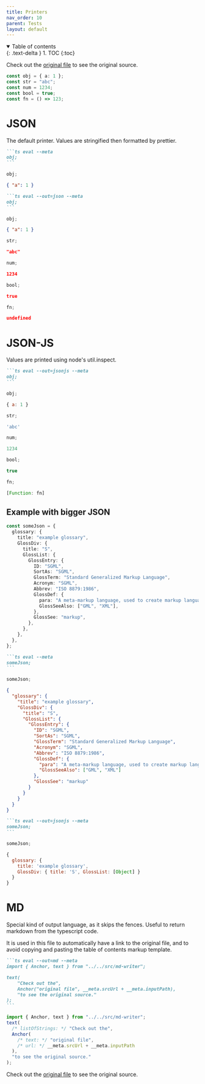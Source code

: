 ```yaml
---
title: Printers
nav_order: 10
parent: Tests
layout: default
---
```


<details open markdown="block">
  <summary>
    Table of contents
  </summary>
  {: .text-delta }
1. TOC
{:toc}
</details>

Check out the [original file](https://github.com/lucasavila00/eval-md/tree/main/eval-mds/tests/printers.md) to see the original source.

```ts
const obj = { a: 1 };
const str = "abc";
const num = 1234;
const bool = true;
const fn = () => 123;
```

# JSON

The default printer. Values are stringified then formatted by prettier.

````md
```ts eval --meta
obj;
```
````

```ts
obj;
```

```json
{ "a": 1 }
```

````md
```ts eval --out=json --meta
obj;
```
````

```ts
obj;
```

```json
{ "a": 1 }
```

```ts
str;
```

```json
"abc"
```

```ts
num;
```

```json
1234
```

```ts
bool;
```

```json
true
```

```ts
fn;
```

```json
undefined
```

# JSON-JS

Values are printed using node's util.inspect.

````md
```ts eval --out=jsonjs --meta
obj;
```
````

```ts
obj;
```

```js
{ a: 1 }
```

```ts
str;
```

```js
'abc'
```

```ts
num;
```

```js
1234
```

```ts
bool;
```

```js
true
```

```ts
fn;
```

```js
[Function: fn]
```

## Example with bigger JSON

```ts
const someJson = {
  glossary: {
    title: "example glossary",
    GlossDiv: {
      title: "S",
      GlossList: {
        GlossEntry: {
          ID: "SGML",
          SortAs: "SGML",
          GlossTerm: "Standard Generalized Markup Language",
          Acronym: "SGML",
          Abbrev: "ISO 8879:1986",
          GlossDef: {
            para: "A meta-markup language, used to create markup languages such as DocBook.",
            GlossSeeAlso: ["GML", "XML"],
          },
          GlossSee: "markup",
        },
      },
    },
  },
};
```

````md
```ts eval --meta
someJson;
```
````

```ts
someJson;
```

```json
{
  "glossary": {
    "title": "example glossary",
    "GlossDiv": {
      "title": "S",
      "GlossList": {
        "GlossEntry": {
          "ID": "SGML",
          "SortAs": "SGML",
          "GlossTerm": "Standard Generalized Markup Language",
          "Acronym": "SGML",
          "Abbrev": "ISO 8879:1986",
          "GlossDef": {
            "para": "A meta-markup language, used to create markup languages such as DocBook.",
            "GlossSeeAlso": ["GML", "XML"]
          },
          "GlossSee": "markup"
        }
      }
    }
  }
}
```

````md
```ts eval --out=jsonjs --meta
someJson;
```
````

```ts
someJson;
```

```js
{
  glossary: {
    title: 'example glossary',
    GlossDiv: { title: 'S', GlossList: [Object] }
  }
}
```

# MD

Special kind of output language, as it skips the fences. Useful to return markdown from the typescript code.

It is used in this file to automatically have a link to the original file, and to avoid copying and pasting the table of contents markup template.

````md
```ts eval --out=md --meta
import { Anchor, text } from "../../src/md-writer";

text(
    "Check out the",
    Anchor("original file", __meta.srcUrl + __meta.inputPath),
    "to see the original source."
);
```
````

```ts
import { Anchor, text } from "../../src/md-writer";
text(
  /* listOfStrings: */ "Check out the",
  Anchor(
    /* text: */ "original file",
    /* url: */ __meta.srcUrl + __meta.inputPath
  ),
  "to see the original source."
);
```

Check out the [original file](https://github.com/lucasavila00/eval-md/tree/main/eval-mds/tests/printers.md) to see the original source.
